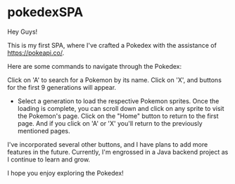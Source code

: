 # pokedexSPA
Hey Guys!

This is my first SPA, where I've crafted a Pokedex with the assistance of https://pokeapi.co/.

Here are some commands to navigate through the Pokedex:

Click on 'A' to search for a Pokemon by its name.
Click on 'X', and buttons for the first 9 generations will appear.
  - Select a generation to load the respective Pokemon sprites. Once the loading is complete, you can scroll down and click on any sprite to visit the Pokemon's page.
Click on the "Home" button to return to the first page.
And if you click on 'A' or 'X' you'll return to the previously mentioned pages. 

I've incorporated several other buttons, and I have plans to add more features in the future. Currently, I'm engrossed in a Java backend project as I continue to learn and grow.

I hope you enjoy exploring the Pokedex!
